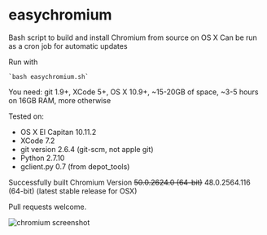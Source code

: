# easychromium
Bash script to build and install Chromium from source on OS X
Can be run as a cron job for automatic updates

Run with 

    `bash easychromium.sh`

You need: git 1.9+, XCode 5+, OS X 10.9+, ~15-20GB of space, ~3-5 hours on 16GB RAM, more otherwise

Tested on:  
* OS X El Capitan 10.11.2  
* XCode 7.2  
* git version 2.6.4 (git-scm, not apple git)  
* Python 2.7.10  
* gclient.py 0.7 (from depot_tools)  

Successfully built Chromium Version ~~50.0.2624.0 (64-bit)~~ 48.0.2564.116 (64-bit) (latest stable release for OSX)

Pull requests welcome.

![chromium screenshot](https://raw.githubusercontent.com/the-bobo/easychromium/master/Chromium%20Screenshot.jpg)
